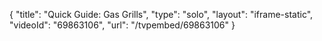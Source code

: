 {
    "title": "Quick Guide: Gas Grills",
    "type": "solo",
    "layout": "iframe-static",
    "videoId": "69863106",
    "url": "\/tvpembed\/69863106"
}
